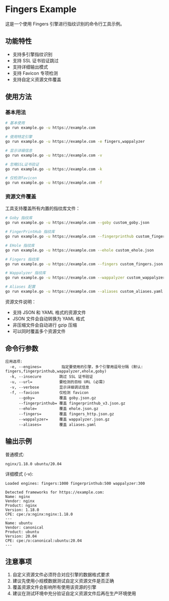 # Fingers Example

这是一个使用 Fingers 引擎进行指纹识别的命令行工具示例。

## 功能特性

- 支持多引擎指纹识别
- 支持 SSL 证书验证跳过
- 支持详细输出模式
- 支持 Favicon 专项检测
- 支持自定义资源文件覆盖

## 使用方法

### 基本用法

```bash
# 基本使用
go run example.go -u https://example.com

# 使用特定引擎
go run example.go -u https://example.com -e fingers,wappalyzer

# 显示详细信息
go run example.go -u https://example.com -v

# 忽略SSL证书验证
go run example.go -u https://example.com -k

# 仅检测favicon
go run example.go -u https://example.com -f
```

### 资源文件覆盖

工具支持覆盖所有内置的指纹库文件：

```bash
# Goby 指纹库
go run example.go -u https://example.com --goby custom_goby.json

# FingerPrintHub 指纹库
go run example.go -u https://example.com --fingerprinthub custom_fingerprinthub.json

# EHole 指纹库
go run example.go -u https://example.com --ehole custom_ehole.json

# Fingers 指纹库
go run example.go -u https://example.com --fingers custom_fingers.json

# Wappalyzer 指纹库
go run example.go -u https://example.com --wappalyzer custom_wappalyzer.json

# Aliases 配置
go run example.go -u https://example.com --aliases custom_aliases.yaml
```

资源文件说明：

- 支持 JSON 和 YAML 格式的资源文件
- JSON 文件会自动转换为 YAML 格式
- 非压缩文件会自动进行 gzip 压缩
- 可以同时覆盖多个资源文件

## 命令行参数

```
应用选项:
  -e, --engines=         指定要使用的引擎，多个引擎用逗号分隔 (默认: fingers,fingerprinthub,wappalyzer,ehole,goby)
  -k, --insecure        跳过 SSL 证书验证
  -u, --url=            要检测的目标 URL (必需)
  -v, --verbose         显示详细调试信息
  -f, --favicon         仅检测 favicon
      --goby=           覆盖 goby.json.gz
      --fingerprinthub= 覆盖 fingerprinthub_v3.json.gz
      --ehole=          覆盖 ehole.json.gz
      --fingers=        覆盖 fingers_http.json.gz
      --wappalyzer=     覆盖 wappalyzer.json.gz
      --aliases=        覆盖 aliases.yaml
```

## 输出示例

普通模式:

```
nginx/1.18.0 ubuntu/20.04
```

详细模式 (-v):

```
Loaded engines: fingers:1000 fingerprinthub:500 wappalyzer:300

Detected frameworks for https://example.com:
Name: nginx
Vendor: nginx
Product: nginx
Version: 1.18.0
CPE: cpe:/a:nginx:nginx:1.18.0
---
Name: ubuntu
Vendor: canonical
Product: ubuntu
Version: 20.04
CPE: cpe:/o:canonical:ubuntu:20.04
---
```

## 注意事项

1. 自定义资源文件必须符合对应引擎的数据格式要求
2. 建议先使用小规模数据测试自定义资源文件是否正确
3. 覆盖资源文件会影响所有使用该资源的引擎
4. 建议在测试环境中充分验证自定义资源文件后再在生产环境使用
